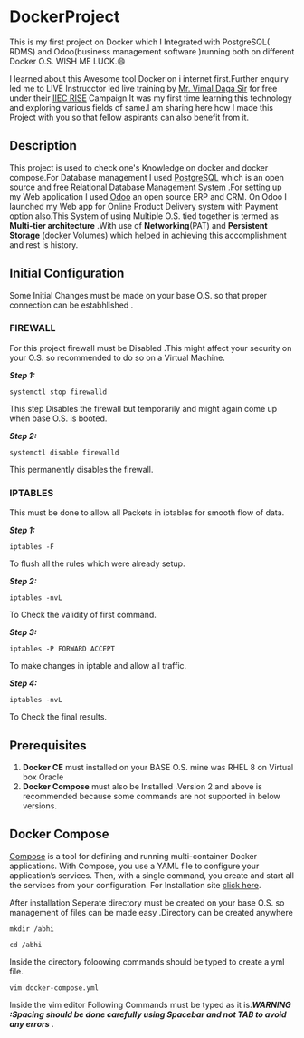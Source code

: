 # DockerProject
This is my first project on Docker which I Integrated with PostgreSQL( RDMS) and Odoo(business management software )running both on different Docker O.S. WISH ME LUCK.:smile:
 
I learned about this Awesome tool Docker on i internet first.Further enquiry led me to LIVE Instrucctor led live training by  [Mr. Vimal Daga Sir](https://www.linkedin.com/in/vimaldaga/) for free under their [IIEC RISE](https://www.facebook.com/IIECRise/) Campaign.It was my first time learning this technology and exploring various fields of same.I am sharing here how I made this Project with you so that fellow aspirants can also benefit from it.

## Description
This project is used to check one's Knowledge on docker and docker compose.For Database management I used [PostgreSQL](https://www.postgresql.org/) which is an  open source and free  Relational Database Management System .For setting up my Web application I used [Odoo](https://www.odoo.com/) an open source ERP and CRM. On Odoo I launched my Web app  for Online Product Delivery system with Payment option also.This System of using Multiple  O.S.  tied together is termed as **Multi-tier architecture** .With use of **Networking**(PAT) and **Persistent Storage** (docker Volumes) which helped in achieving this accomplishment and rest is history.

## Initial Configuration
Some Initial Changes must be made on your base O.S. so  that proper connection can be estabhlished .
### FIREWALL 
For this project firewall must be Disabled .This might affect your security on your O.S. so recommended to do so on a Virtual Machine.

***Step 1:***

```systemctl stop firewalld```

This step Disables the firewall but temporarily and might again come up when base O.S. is booted.

***Step 2:***

```systemctl disable firewalld```

This permanently disables the firewall.

### IPTABLES 
This must be done to allow all Packets in iptables for smooth flow of data.

***Step 1:***

```iptables -F```

To flush all the rules which were already setup.

***Step 2:***

```iptables -nvL```

To Check the validity of first command.

***Step 3:***

```iptables -P FORWARD ACCEPT```

To make changes in iptable and allow all traffic.

***Step 4:***

```iptables -nvL```

To Check the final results.

## Prerequisites
1. **Docker CE** must installed on your BASE O.S. mine was RHEL 8 on Virtual box Oracle 
2. **Docker Compose** must also be Installed .Version 2 and above is recommended because some commands are not supported in below versions. 

## Docker Compose
[Compose](https://docs.docker.com/compose/) is a tool for defining and running multi-container Docker applications. With Compose, you use a YAML file to configure your application’s services. Then, with a single command, you create and start all the services from your configuration. For Installation site [click here](https://docs.docker.com/compose/install/).

After installation Seperate directory must be created on your base O.S. so management of files can be made easy .Directory can be created anywhere 

```mkdir /abhi```

```cd /abhi```

Inside the directory foloowing commands should be typed to create a yml file.

```vim docker-compose.yml```

Inside the vim editor Following Commands must be typed as it is.***WARNING :Spacing should be done carefully using Spacebar and not TAB to avoid any errors .***
